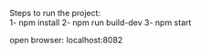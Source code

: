 Steps to run the project:  
1- npm install
2- npm run build-dev
3- npm start

open browser: localhost:8082
